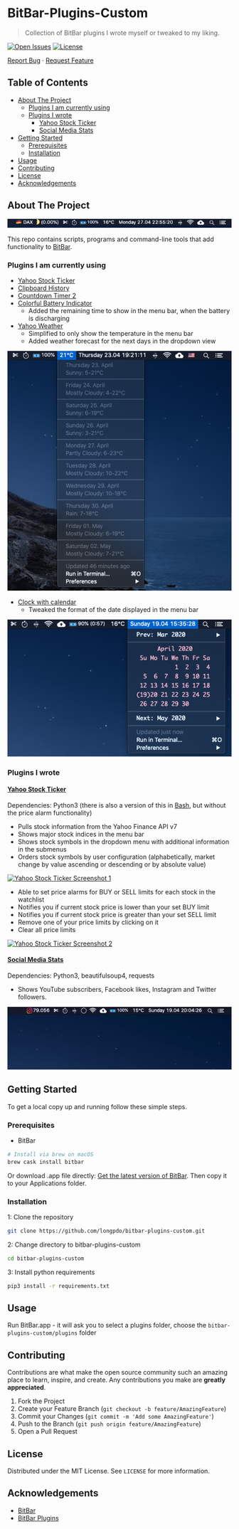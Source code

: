 # BitBar-Plugins-Custom <!-- omit in toc -->

> Collection of BitBar plugins I wrote myself or tweaked to my liking.

[![Open Issues](https://badgen.net/github/open-issues/longpdo/bitbar-plugins-custom)](https://github.com/longpdo/bitbar-plugins-custom/issues)
[![License](https://badgen.net/github/license/longpdo/bitbar-plugins-custom)](LICENSE)

[Report Bug](https://github.com/longpdo/bitbar-plugins-custom/issues) · [Request Feature](https://github.com/longpdo/bitbar-plugins-custom/issues)

<!-- TABLE OF CONTENTS -->
## Table of Contents <!-- omit in toc -->

* [About The Project](#about-the-project)
  * [Plugins I am currently using](#plugins-i-am-currently-using)
  * [Plugins I wrote](#plugins-i-wrote)
    * [Yahoo Stock Ticker](#yahoo-stock-ticker)
    * [Social Media Stats](#social-media-stats)
* [Getting Started](#getting-started)
  * [Prerequisites](#prerequisites)
  * [Installation](#installation)
* [Usage](#usage)
* [Contributing](#contributing)
* [License](#license)
* [Acknowledgements](#acknowledgements)

<!-- ABOUT THE PROJECT -->
## About The Project

[![Product Screenshot][product-screenshot]](https://github.com/longpdo/bitbar-plugins-custom)

This repo contains scripts, programs and command-line tools that add functionality to [BitBar](https://github.com/matryer/bitbar#get-started).

### Plugins I am currently using

* [Yahoo Stock Ticker](https://github.com/longpdo/bitbar-plugins-custom/blob/master/plugins/yahoo_stock_ticker.18m.py)
* [Clipboard History](https://getbitbar.com/plugins/System/clipboard-history.3s.sh)
* [Countdown Timer 2](https://getbitbar.com/plugins/Time/countdown_timer_2.1s.py)
* [Colorful Battery Indicator](https://getbitbar.com/plugins/System/ColorfulBatteryLevel.5s.sh)
  * Added the remaining time to show in the menu bar, when the battery is discharging
* [Yahoo Weather](https://getbitbar.com/plugins/Weather/yahoo-weather.5m.py)
  * Simplified to only show the temperature in the menu bar
  * Added weather forecast for the next days in the dropdown view

[![Yahoo Weather Screenshot][yahoo-weather-screenshot]](https://github.com/longpdo/bitbar-plugins-custom/blob/master/plugins/yahoo-weather.1h.py)

* [Clock with calendar](https://getbitbar.com/plugins/Time/CalendarLite.1m.sh)
  * Tweaked the format of the date displayed in the menu bar

[![CalenderLite Screenshot][calendarlite-screenshot]](https://github.com/longpdo/bitbar-plugins-custom/blob/master/plugins/CalendarLite.1s.sh)

### Plugins I wrote

#### [Yahoo Stock Ticker](https://example.com)

Dependencies: Python3 (there is also a version of this in [Bash](https://github.com/longpdo/bitbar-plugins-custom/blob/master/deactivated-plugins/yahoo-stock-ticker.5m.sh), but without the price alarm functionality)

* Pulls stock information from the Yahoo Finance API v7
* Shows major stock indices in the menu bar
* Shows stock symbols in the dropdown menu with additional information in the submenus
* Orders stock symbols by user configuration (alphabetically, market change by value ascending or descending or by absolute value)

[![Yahoo Stock Ticker Screenshot 1][yahoo-stock-ticker]](https://github.com/longpdo/bitbar-plugins-custom/blob/master/plugins/yahoo_stock_ticker.18m.py)

* Able to set price alarms for BUY or SELL limits for each stock in the watchlist
* Notifies you if current stock price is lower than your set BUY limit
* Notifies you if current stock price is greater than your set SELL limit
* Remove one of your price limits by clicking on it
* Clear all price limits

[![Yahoo Stock Ticker Screenshot 2][yahoo-stock-ticker-2]](https://github.com/longpdo/bitbar-plugins-custom/blob/master/plugins/yahoo_stock_ticker.18m.py)

#### [Social Media Stats](https://getbitbar.com/plugins/Web/Instagram/social_media_stats.1h.py)

Dependencies: Python3, beautifulsoup4, requests

* Shows YouTube subscribers, Facebook likes, Instagram and Twitter followers.

[![Social Media Stats Screenshot][social-media-stats-screenshot]](https://github.com/longpdo/bitbar-plugins-custom/blob/master/plugins/yahoo-weather.1h.py)

<!-- GETTING STARTED -->
## Getting Started

To get a local copy up and running follow these simple steps.

### Prerequisites

* BitBar

```sh
# Install via brew on macOS
brew cask install bitbar
```

Or download .app file directly: [Get the latest version of BitBar](https://github.com/matryer/bitbar/releases). Then copy it to your Applications folder.

### Installation

1: Clone the repository

```sh
git clone https://github.com/longpdo/bitbar-plugins-custom.git
```

2: Change directory to bitbar-plugins-custom

```sh
cd bitbar-plugins-custom
```

3: Install python requirements

```sh
pip3 install -r requirements.txt
```

<!-- USAGE EXAMPLES -->
## Usage

Run BitBar.app - it will ask you to select a plugins folder, choose the `bitbar-plugins-custom/plugins` folder

<!-- CONTRIBUTING -->
## Contributing

Contributions are what make the open source community such an amazing place to learn, inspire, and create. Any contributions you make are **greatly appreciated**.

1. Fork the Project
2. Create your Feature Branch (`git checkout -b feature/AmazingFeature`)
3. Commit your Changes (`git commit -m 'Add some AmazingFeature'`)
4. Push to the Branch (`git push origin feature/AmazingFeature`)
5. Open a Pull Request

<!-- LICENSE -->
## License

Distributed under the MIT License. See `LICENSE` for more information.

<!-- ACKNOWLEDGEMENTS -->
## Acknowledgements

* [BitBar](https://github.com/matryer/bitbar)
* [BitBar Plugins](https://github.com/matryer/bitbar-plugins)

<!-- MARKDOWN LINKS & IMAGES -->
[product-screenshot]: images/screenshot.png
[calendarlite-screenshot]: images/CalendarLite.png
[social-media-stats-screenshot]: images/social_media_stats.gif
[yahoo-stock-ticker]: images/yahoo-stock-ticker.gif
[yahoo-stock-ticker-2]: images/yahoo-stock-ticker-2.gif
[yahoo-weather-screenshot]: images/yahoo-weather.png
